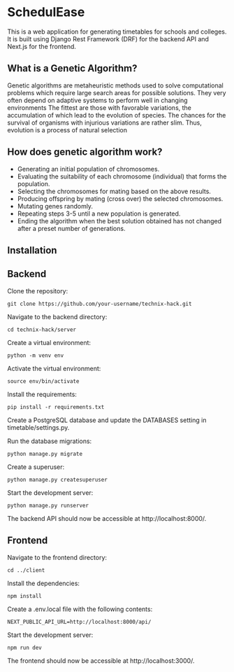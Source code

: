 # SchedulEase

This is a web application for generating timetables for schools and colleges. It is built using Django Rest Framework (DRF) for the backend API and Next.js for the frontend.

## What is a Genetic Algorithm?

Genetic algorithms are metaheuristic methods used to solve computational problems which require large search areas for possible solutions. They very often depend on adaptive systems to perform well in changing environments
The fittest are those with favorable variations, the accumulation of which lead to the evolution of species. The chances for the survival of organisms with injurious variations are rather slim. Thus, evolution is a process of natural selection

## How does genetic algorithm work?

- Generating an initial population of chromosomes.
- Evaluating the suitability of each chromosome (individual) that forms the population.
- Selecting the chromosomes for mating based on the above results.
- Producing offspring by mating (cross over) the selected chromosomes.
- Mutating genes randomly.
- Repeating steps 3-5 until a new population is generated.
- Ending the algorithm when the best solution obtained has not changed after a preset number of generations.

## Installation

## Backend

Clone the repository:

```
git clone https://github.com/your-username/technix-hack.git
```

Navigate to the backend directory:

```
cd technix-hack/server
```

Create a virtual environment:

```
python -m venv env
```

Activate the virtual environment:

```
source env/bin/activate
```

Install the requirements:

```
pip install -r requirements.txt
```

Create a PostgreSQL database and update the DATABASES setting in timetable/settings.py.

Run the database migrations:

```
python manage.py migrate
```

Create a superuser:

```
python manage.py createsuperuser
```

Start the development server:

```
python manage.py runserver
```

The backend API should now be accessible at http://localhost:8000/.

## Frontend

Navigate to the frontend directory:

```
cd ../client
```

Install the dependencies:

```
npm install
```

Create a .env.local file with the following contents:

```
NEXT_PUBLIC_API_URL=http://localhost:8000/api/
```

Start the development server:

```
npm run dev
```

The frontend should now be accessible at http://localhost:3000/.
